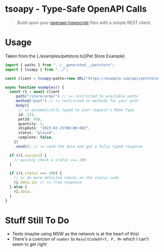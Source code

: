 # tsoapy - Type-Safe OpenAPI Calls

> Build upon your [openapi-typescript](https://github.com/drwpow/openapi-typescript) files with a simple REST client.

# Usage

Taken from the [./examples/petstore.ts](Pet Store Example)

```ts
import { paths } from "../__generated__/petstore";
import { tsoapy } from "../";

const client = tsoapy<paths>(new URL("https://example.com/api/petstore"));

async function examples() {
  const r1 = await client
    .path("/store/order") // <= restricted to available paths
    .method("post") // <= restricted to methods for your path
    .body({
      // <= automatically typed to your request's Mime Type
      id: 123,
      petId: 456,
      quantity: 1,
      shipDate: "2023-02-25T00:00:00Z",
      status: "placed",
      complete: false,
    })
    .send(); // <= send the data and get a fully typed response

  if (r1.success) {
    // quickly check a status === 200
  }

  if (r1.status === 200) {
    // or do more detailed checks on the status code
    r1.data.id; // <= from response
  } else {
    r1.data;
  }
}
```

# Stuff Still To Do

- Tests (maybe using MSW as the network is at the heart of this)
- There's a coercion of `number` to `ResultCodeOf<T, P, M>` which I can't seem to get right

